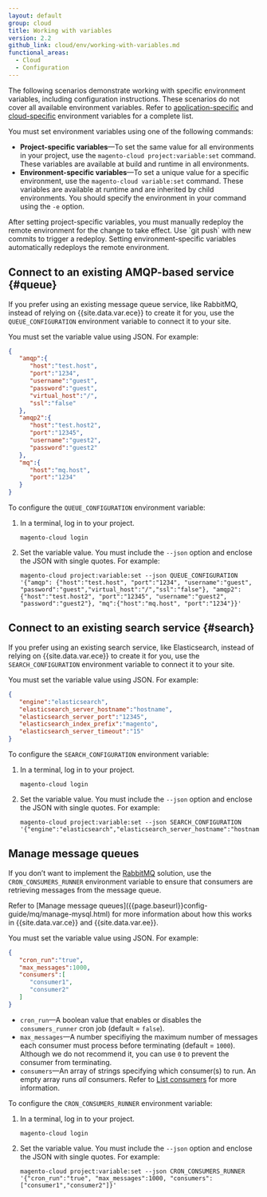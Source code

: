 ```yaml
---
layout: default
group: cloud
title: Working with variables
version: 2.2
github_link: cloud/env/working-with-variables.md
functional_areas:
  - Cloud
  - Configuration
---
```


The following scenarios demonstrate working with specific environment variables, including configuration instructions. These scenarios do not cover all available environment variables. Refer to [application-specific]({{page.baseurl}}cloud/env/environment-vars_magento.html) and [cloud-specific]({{page.baseurl}}cloud/env/environment-vars_cloud.html) environment variables for a complete list.

You must set environment variables using one of the following commands:

-   **Project-specific variables**—To set the same value for all environments in your project, use the `magento-cloud project:variable:set` command. These variables are available at build and runtime in all environments.
-   **Environment-specific variables**—To set a unique value for a specific environment, use the `magento-cloud variable:set` command. These variables are available at runtime and are inherited by child environments. You should specify the environment in your command using the `-e` option.

<div class="bs-callout bs-callout-info" markdown="1">
After setting project-specific variables, you must manually redeploy the remote environment for the change to take effect. Use `git push` with new commits to trigger a redeploy. Setting environment-specific variables automatically redeploys the remote environment.
</div>

## Connect to an existing AMQP-based service {#queue}
<!-- Available for 2.1.4 and higher only. -->
If you prefer using an existing message queue service, like RabbitMQ, instead of relying on {{site.data.var.ece}} to create it for you, use the `QUEUE_CONFIGURATION` environment variable to connect it to your site.

You must set the variable value using JSON. For example:

```json
{
   "amqp":{
      "host":"test.host",
      "port":"1234",
      "username":"guest",
      "password":"guest",
      "virtual_host":"/",
      "ssl":"false"
   },
   "amqp2":{
      "host":"test.host2",
      "port":"12345",
      "username":"guest2",
      "password":"guest2"
   },
   "mq":{
      "host":"mq.host",
      "port":"1234"
   }
}
```

To configure the `QUEUE_CONFIGURATION` environment variable:
1.  In a terminal, log in to your project.

        magento-cloud login

1.  Set the variable value. You must include the `--json` option and enclose the JSON with single quotes. For example:

        magento-cloud project:variable:set --json QUEUE_CONFIGURATION '{"amqp": {"host":"test.host", "port":"1234", "username":"guest", "password":"guest","virtual_host":"/","ssl":"false"}, "amqp2": {"host":"test.host2", "port":"12345", "username":"guest2", "password":"guest2"}, "mq":{"host":"mq.host", "port":"1234"}}'

## Connect to an existing search service {#search}
<!-- Available for 2.1.4 and higher only. -->
If you prefer using an existing search service, like Elasticsearch, instead of relying on {{site.data.var.ece}} to create it for you, use the `SEARCH_CONFIGURATION` environment variable to connect it to your site.

You must set the variable value using JSON. For example:

```json
{
   "engine":"elasticsearch",
   "elasticsearch_server_hostname":"hostname",
   "elasticsearch_server_port":"12345",
   "elasticsearch_index_prefix":"magento",
   "elasticsearch_server_timeout":"15"
}
```

To configure the `SEARCH_CONFIGURATION` environment variable:
1.  In a terminal, log in to your project.

        magento-cloud login

1.  Set the variable value. You must include the `--json` option and enclose the JSON with single quotes. For example:

        magento-cloud project:variable:set --json SEARCH_CONFIGURATION '{"engine":"elasticsearch","elasticsearch_server_hostname":"hostname","elasticsearch_server_port":"12345","elasticsearch_index_prefix":"magento","elasticsearch_server_timeout":"15"}'

## Manage message queues
<!-- Available for 2.2.x only. -->
If you don’t want to implement the [RabbitMQ]({{page.baseurl}}cloud/project/project-conf-files_services-rabbit.html) solution, use the `CRON_CONSUMERS_RUNNER` environment variable to ensure that consumers are retrieving messages from the message queue.

<div class="bs-callout bs-callout-info" markdown="1">
Refer to [Manage message queues]({{page.baseurl}}config-guide/mq/manage-mysql.html) for more information about how this works in {{site.data.var.ce}} and {{site.data.var.ee}}.
</div>

You must set the variable value using JSON. For example:

```json
{  
   "cron_run":"true",
   "max_messages":1000,
   "consumers":[  
      "consumer1",
      "consumer2"
   ]
}
```

-   `cron_run`—A boolean value that enables or disables the `consumers_runner` cron job (default = `false`).
-   `max_messages`—A number specifiying the maximum number of messages each consumer must process before terminating (default = `1000`). Although we do not recommend it, you can use `0` to prevent the consumer from terminating.
-   `consumers`—An array of strings specifying which consumer(s) to run. An empty array runs _all_ consumers. Refer to [List consumers]({{page.baseurl}}config-guide/mq/manage-mysql.html#list-consumers) for more information.

To configure the `CRON_CONSUMERS_RUNNER` environment variable:

1.  In a terminal, log in to your project.

        magento-cloud login

1.  Set the variable value. You must include the `--json` option and enclose the JSON with single quotes. For example:

        magento-cloud project:variable:set --json CRON_CONSUMERS_RUNNER '{"cron_run":"true", "max_messages":1000, "consumers":["consumer1","consumer2"]}'
